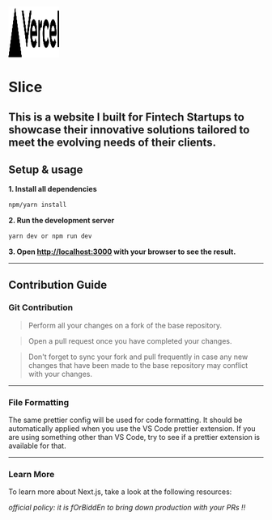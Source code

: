 <img src="public/assets/logo/icon.svg" height="100" width="100">

# Slice

This is a website I built for Fintech Startups to showcase their innovative solutions tailored to meet the evolving needs of their clients.
---

## Setup & usage

**1. Install all dependencies**

```bash
npm/yarn install
```

**2. Run the development server**

```bash
yarn dev or npm run dev
```

**3. Open [http://localhost:3000](http://localhost:3000) with your browser to see the result.**

---

## Contribution Guide

### Git Contribution

> Perform all your changes on a fork of the base repository.

> Open a pull request once you have completed your changes.

> Don't forget to sync your fork and pull frequently in case any new changes that have been made to the base repository may conflict with your changes.

---

### File Formatting

The same prettier config will be used for code formatting. It should be automatically applied when you use the VS Code prettier extension. If you are using something other than VS Code, try to see if a prettier extension is available for that.

---

### Learn More

To learn more about Next.js, take a look at the following resources:

_official policy: it is fOrBiddEn to bring down production with your PRs !!_
